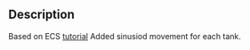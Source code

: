 ## Description

Based on ECS [tutorial](https://github.com/Unity-Technologies/EntityComponentSystemSamples/tree/master/DOTS_Guide/ecs_tutorial)
Added sinusiod movement for each tank.